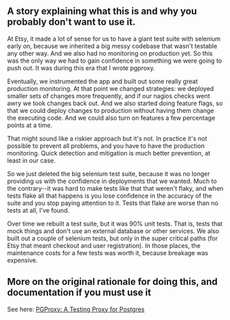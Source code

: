 ## A story explaining what this is and why you probably don't want to use it.

At Etsy, it made a lot of sense for us to have a giant test suite with selenium early on, because we inherited a big messy codebase that wasn't testable any other way. And we also had no monitoring on production yet. So this was the only way we had to gain confidence in something we were going to push out. It was during this era that I wrote pgproxy.

Eventually, we instrumented the app and built out some really great production monitoring. At that point we changed strategies: we deployed smaller sets of changes more frequently, and if our nagios checks went awry we took changes back out. And we also started doing feature flags, so that we could deploy changes to production without having them change the executing code. And we could also turn on features a few percentage points at a time.

That might sound like a riskier approach but it's not. In practice it's not possible to prevent all problems, and you have to have the production monitoring. Quick detection and mitigation is much better prevention, at least in our case. 

So we just deleted the big selenium test suite, because it was no longer providing us with the confidence in deployments that we wanted. Much to the contrary--it was hard to make tests like that that weren't flaky, and when tests flake all that happens is you lose confidence in the accuracy of the suite and you stop paying attention to it. Tests that flake are worse than no tests at all, I've found.

Over time we rebuilt a test suite, but it was 90% unit tests. That is, tests that mock things and don't use an external database or other services. We also built out a couple of selenium tests, but only in the super critical paths (for Etsy that meant checkout and user registration). In those places, the maintenance costs for a few tests was worth it, because breakage was expensive.

## More on the original rationale for doing this, and documentation if you must use it
See here: [PGProxy: A Testing Proxy for Postgres](http://mcfunley.com/469/pgproxy-a-testing-proxy-for-postgres)

